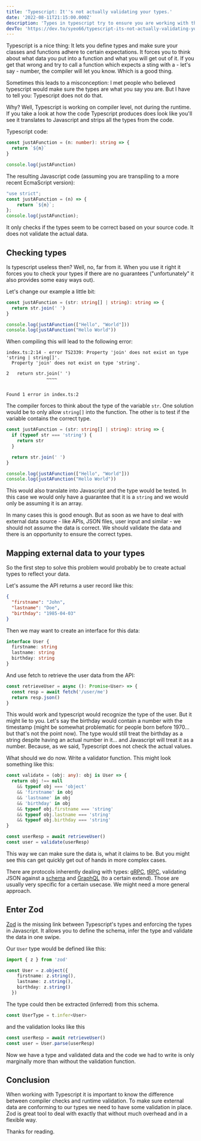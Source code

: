 ```yaml
---
title: 'Typescript: It''s not actually validating your types.'
date: '2022-08-11T21:15:00.000Z'
description: 'Types in typescript try to ensure you are working with the data you expect. But...'
devTo: 'https://dev.to/syeo66/typescript-its-not-actually-validating-your-types-1mn3'
---
```


Typescript is a nice thing: It lets you define types and make sure your classes and functions adhere to certain expectations. It forces you to think about what data you put into a function and what you will get out of it. If you get that wrong and try to call a function which expects a sting with a - let's say - number, the compiler will let you know. Which is a good thing.

Sometimes this leads to a misconception: I met people who believed typescript would make sure the types are what you say you are. But I have to tell you: Typescript does not do that.

Why? Well, Typescript is working on compiler level, not during the runtime. If you take a look at how the code Typescript produces does look like you'll see it translates to Javascript and strips all the types from the code. 

Typescript code:
```typescript
const justAFunction = (n: number): string => {
  return `${n}`
}

console.log(justAFunction)
```

The resulting Javascript code (assuming you are transpiling to a more recent EcmaScript version):
```typescript
"use strict";
const justAFunction = (n) => {
    return `${n}`;
};
console.log(justAFunction);
```

It only checks if the types seem to be correct based on your source code. It does not validate the actual data.

## Checking types

Is typescript useless then? Well, no, far from it. When you use it right it forces you to check your types if there are no guarantees ("unfortunately" it also provides  some easy ways out).

Let's change our example a little bit:
```typescript
const justAFunction = (str: string[] | string): string => {
  return str.join(' ') 
}

console.log(justAFunction(["Hello", "World"]))
console.log(justAFunction("Hello World"))
```

When compiling this will lead to the following error:
```
index.ts:2:14 - error TS2339: Property 'join' does not exist on type 'string | string[]'.
  Property 'join' does not exist on type 'string'.

2   return str.join(' ')
               ~~~~


Found 1 error in index.ts:2
```

The compiler forces to think about the type of the variable `str`. One solution would be to only allow `string[]` into the function. The other is to test if the variable contains the correct type. 

```typescript
const justAFunction = (str: string[] | string): string => {
  if (typeof str === 'string') {
    return str
  }

  return str.join(' ') 
}

console.log(justAFunction(["Hello", "World"]))
console.log(justAFunction("Hello World"))
```

This would also translate into Javascript and the type would be tested. In this case we would only have a guarantee that it is a `string` and we would only be assuming it is an array.

In many cases this is good enough. But as soon as we have to deal with external data source - like APIs, JSON files, user input and similar - we should not assume the data is correct. We should validate the data and there is an opportunity to ensure the correct types.

## Mapping external data to your types

So the first step to solve this problem would probably be to create actual types to reflect your data.

Let's assume the API returns a user record like this:

```json
{
  "firstname": "John",
  "lastname": "Doe",
  "birthday": "1985-04-03"
}
```

Then we may want to create an interface for this data:

```typescript
interface User {
  firstname: string
  lastname: string
  birthday: string
}
```

And use fetch to retrieve the user data from the API:

```typescript
const retrieveUser = async (): Promise<User> => {
  const resp = await fetch('/user/me')
  return resp.json()
}
```

This would work and typescript would recognize the type of the user. But it might lie to you. Let's say the birthday would contain a number with the timestamp (might be somewhat problematic for people born before 1970... but that's not the point now). The type would still treat the birthday as a string despite having an actual number in it... and Javascript will treat it as a number. Because, as we said, Typescript does not check the actual values.

What should we do now. Write a validator function. This might look something like this:

```typescript
const validate = (obj: any): obj is User => {
  return obj !== null 
    && typeof obj === 'object'
    && 'firstname' in obj
    && 'lastname' in obj
    && 'birthday' in obj
    && typeof obj.firstname === 'string'
    && typeof obj.lastname === 'string'
    && typeof obj.birthday === 'string'
}

const userResp = await retrieveUser()
const user = validate(userResp)
```

This way we can make sure the data is, what it claims to be. But you might see this can get quickly get out of hands in more complex cases.

There are protocols inherently dealing with types: [gRPC](https://grpc.io), [tRPC](https://trpc.io), validating JSON against a [schema](https://json-schema.org) and [GraphQL](https://graphql.org) (to a certain extend). Those are usually very specific for a certain usecase. We might need a more general approach.

## Enter Zod

[Zod](https://zod.dev) is the missing link between Typescript's types and enforcing the types in Javascript. It allows you to define the schema, infer the type and validate the data in one swipe.

Our `User` type would be defined like this:

```typescript
import { z } from 'zod'

const User = z.object({
    firstname: z.string(),
    lastname: z.string(),
    birthday: z.string()
  })
```

The type could then be extracted (inferred) from this schema.

```typescript
const UserType = t.infer<User>
```

and the validation looks like this

```typescript
const userResp = await retrieveUser()
const user = User.parse(userResp)
```

Now we have a type and validated data and the code we had to write is only marginally more than without the validation function.

## Conclusion

When working with Typescript it is important to know the difference between compiler checks and runtime validation. To make sure external data are conforming to our types we need to have some validation in place. Zod is great tool to deal with exactly that without much overhead and in a flexible way.

Thanks for reading.
